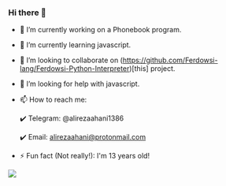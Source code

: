 ### Hi there 👋

- 🔭 I’m currently working on a Phonebook program.
- 🌱 I’m currently learning javascript.
- 👯 I’m looking to collaborate on (https://github.com/Ferdowsi-lang/Ferdowsi-Python-Interpreter)[this] project.
- 🤔 I’m looking for help with javascript.  
- 📫 How to reach me:

     :heavy_check_mark: Telegram: @alirezaahani1386
     
     :heavy_check_mark: Email: alirezaahani@protonmail.com
- ⚡ Fun fact (Not really!): I'm 13 years old!

<a align="center" href="https://github.com/alirezaahani">
  <img align="center" src="https://github-readme-stats.vercel.app/api/top-langs/?username=alirezaahani&layout=compact" />
</a>
